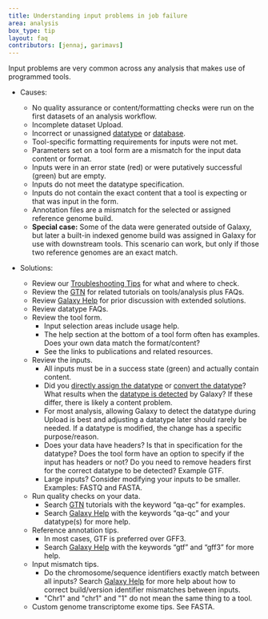 ```yaml
---
title: Understanding input problems in job failure
area: analysis
box_type: tip
layout: faq
contributors: [jennaj, garimavs]
---
```


Input problems are very common across any analysis that makes use of programmed tools. 

- Causes:
    - No quality assurance or content/formatting checks were run on the first datasets of an analysis workflow. 
    - Incomplete dataset Upload.
    - Incorrect or unassigned [datatype](https://training.galaxyproject.org/training-material/faqs/galaxy/#datasets) or [database](https://training.galaxyproject.org/training-material/faqs/galaxy/datasets_change_dbkey.html).
    - Tool-specific formatting requirements for inputs were not met.
    - Parameters set on a tool form are a mismatch for the input data content or format.
    - Inputs were in an error state (red) or were putatively successful (green) but are empty.
    - Inputs do not meet the datatype specification.
    - Inputs do not contain the exact content that a tool is expecting or that was input in the form.
    - Annotation files are a mismatch for the selected or assigned reference genome build.
    - **Special case:** Some of the data were generated outside of Galaxy, but later a built-in indexed genome build was assigned in Galaxy for use with downstream tools. This scenario can work, but only if those two reference genomes are an exact match.

- Solutions:
    - Review our [Troubleshooting Tips](https://training.galaxyproject.org/training-material/faqs/galaxy/analysis_troubleshooting.html) for what and where to check.
    - Review the [GTN](https://training.galaxyproject.org/) for related tutorials on tools/analysis plus FAQs.
    - Review [Galaxy Help](https://help.galaxyproject.org/) for prior discussion with extended solutions.
    - Review datatype FAQs.
    - Review the tool form.
        - Input selection areas include usage help.
        - The help section at the bottom of a tool form often has examples. Does your own data match the format/content?
        - See the links to publications and related resources. 
    - Review the inputs. 
        - All inputs must be in a success state (green) and actually contain content.
        - Did you [directly assign the datatype](https://training.galaxyproject.org/training-material/faqs/galaxy/datasets_change_datatype.html) or [convert the datatype](https://training.galaxyproject.org/training-material/faqs/galaxy/datasets_convert_datatype.html)? What results when the [datatype is detected](https://training.galaxyproject.org/training-material/faqs/galaxy/datasets_detect_datatype.html) by Galaxy? If these differ, there is likely a content problem.
        - For most analysis, allowing Galaxy to detect the datatype during Upload is best and adjusting a datatype later should rarely be needed. If a datatype is modified, the change has a specific purpose/reason.
        - Does your data have headers? Is that in specification for the datatype? Does the tool form have an option to specify if the input has headers or not? Do you need to remove headers first for the correct datatype to be detected? Example GTF.
        - Large inputs? Consider modifying your inputs to be smaller. Examples: FASTQ and FASTA.
    - Run quality checks on your data.
        - Search [GTN](https://training.galaxyproject.org/) tutorials with the keyword “qa-qc” for examples.
        - Search [Galaxy Help](https://help.galaxyproject.org/) with the keywords “qa-qc” and your datatype(s) for more help.
    - Reference annotation tips.
        - In most cases, GTF is preferred over GFF3. 
        - Search [Galaxy Help](https://help.galaxyproject.org/) with the keywords “gtf” and “gff3” for more help. 
    - Input mismatch tips.
        - Do the chromosome/sequence identifiers exactly match between all inputs? Search [Galaxy Help](https://help.galaxyproject.org/) for more help about how to correct build/version identifier mismatches between inputs.
        - "Chr1" and "chr1" and "1" do not mean the same thing to a tool.
    - Custom genome transcriptome exome tips. See FASTA.